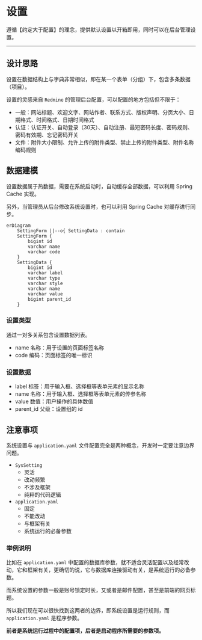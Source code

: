 设置
====

遵循【约定大于配置】的理念，提供默认设置以开箱即用，同时可以在后台管理设置。

---

## 设计思路

设置在数据结构上与字典非常相似，即在某一个表单（分组）下，包含多条数据（项目）。

设置的灵感来自 `Redmine` 的管理后台配置，可以配置的地方包括但不限于：

- 一般：网站标题、欢迎文字、网站作者、联系方式、版权声明、分页大小、日期格式、时间格式、日期时间格式
- 认证：认证开关、自动登录（30天）、自动注册、最短密码长度、密码规则、密码有效期、忘记密码开关
- 文件：附件大小限制、允许上传的附件类型、禁止上传的附件类型、附件名称编码规则

## 数据建模

设置数据属于热数据，需要在系统启动时，自动缓存全部数据，可以利用 Spring Cache 实现。

另外，当管理员从后台修改系统设置时，也可以利用 Spring Cache 对缓存进行同步。

```mermaid
erDiagram
    SettingForm ||--o{ SettingData : contain
    SettingForm {
        bigint id
        varchar name
        varchar code
    }
    SettingData {
        bigint id
        varchar label
        varchar type
        varchar style
        varchar name
        varchar value
        bigint parent_id
    }
```

### 设置类型

通过一对多关系包含设置数据列表。

- name 名称：用于设置的页面标签名称
- code 编码：页面标签的唯一标识

### 设置数据

- label 标签：用于输入框、选择框等表单元素的显示名称
- name 名称：用于输入框、选择框等表单元素的传参名称
- value 数值：用户操作的具体数值
- parent_id 父级：设置组的 id

## 注意事项

系统设置与 `application.yaml` 文件配置完全是两种概念，开发时一定要注意边界问题。

- `SysSetting`
    - 灵活
    - 改动频繁
    - 不涉及框架
    - 纯粹的代码逻辑
- `application.yaml`
    - 固定
    - 不能改动
    - 与框架有关
    - 系统运行的必备参数

### 举例说明

比如在 `application.yaml` 中配置的数据库参数，就不适合灵活配置以及经常改动，它和框架有关，更确切的说，它与数据库连接驱动有关，是系统运行的必备参数。

而系统设置的参数一般是账号锁定时长，又或者是邮件配置，甚至是前端的网页标题。

所以我们现在可以很快找到这两者的边界，即系统设置是运行规则，而 `application.yaml` 是程序参数。

**前者是系统运行过程中的配置项，后者是启动程序所需要的参数项。**
